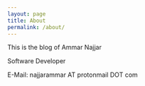 ```yaml
---
layout: page
title: About
permalink: /about/
---
```

This is the blog of Ammar Najjar  

Software Developer

E-Mail: najjarammar AT protonmail DOT com  
